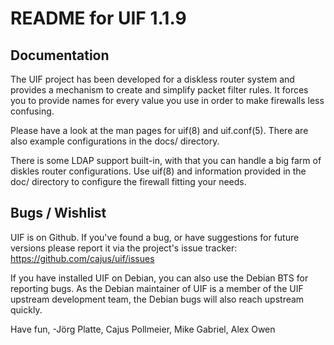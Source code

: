 # README for UIF 1.1.9

## Documentation

The UIF project has been developed for a diskless router system and provides
a mechanism to create and simplify packet filter rules. It forces you to
provide names for every value you use in order to make firewalls less
confusing.

Please have a look at the man pages for uif(8) and uif.conf(5). There
are also example configurations in the docs/ directory.

There is some LDAP support built-in, with that you can handle a big farm
of diskles router configurations. Use uif(8) and information provided in
the doc/ directory to configure the firewall fitting your needs.


## Bugs / Wishlist

UIF is on Github. If you've found a bug, or have suggestions for future
versions please report it via the project's issue tracker:
https://github.com/cajus/uif/issues

If you have installed UIF on Debian, you can also use the Debian BTS for
reporting bugs. As the Debian maintainer of UIF is a member of the UIF
upstream development team, the Debian bugs will also reach upstream quickly.


Have fun,
-Jörg Platte, Cajus Pollmeier, Mike Gabriel, Alex Owen

